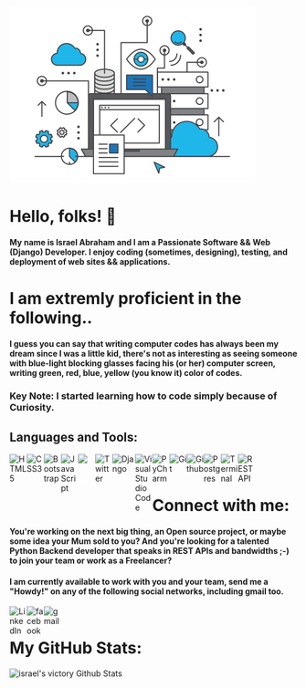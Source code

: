 <!-- !['Backend'](./demo/backend.gif) -->
<img alt="Backend" src="demo/eco.gif"/>

# <b>Hello, folks! 👋</b>

#### My name is Israel Abraham and I am a Passionate Software && Web (Django) Developer. I enjoy coding (sometimes, designing), testing, and deployment of web sites && applications.

# <b>I am extremly proficient in the following.. </b>

#### I guess you can say that writing computer codes has always been my dream since I was a little kid, there's not as interesting as seeing someone with blue-light blocking glasses facing his (or her) computer screen, writing green, red, blue, yellow (you know it) color of codes.

### <b> Key Note: </b> I started learning how to code simply because of Curiosity.

## <b> Languages and Tools: </b>

<img align="left" alt="HTML5" width="30px" src="https://img.icons8.com/color/48/000000/html-5.png"/>

<img align="left" alt="CSS3" width="30px" src="https://img.icons8.com/color/48/000000/css3.png"/>

<img align="left" alt="Bootstrap" width="30px" src="https://img.icons8.com/color/48/000000/bootstrap.png"/>

<img align="left" alt="JavaScript" width="30px" src="https://img.icons8.com/color/48/000000/javascript.png"/>

<img align="left" alt="JQuery" style="color: #fff;" width="30px" src="https://img.icons8.com/ios/50/000000/jquery.png"/>

<img align="left" alt="Twitter" width="30px" src="https://img.icons8.com/color/48/000000/python.png"/>

<img align="left" alt="Django" width="40px" src="https://img.icons8.com/color/48/000000/django.png"/>

<img align="left" alt="Visual Studio Code" width="30px" src="https://img.icons8.com/fluent/48/000000/visual-studio-code-2019.png"/>

<img align="left" alt="PyCharm" width="30px" src="https://img.icons8.com/color/48/000000/pycharm.png"/>

<img align="left" alt="Git" width="30px" src="https://img.icons8.com/color/48/000000/git.png"/>

<img align="left" alt="Github" width="30px" src="https://img.icons8.com/color/48/000000/github.png"/>

<img align="left" alt="Postgres" width="30px" src="https://img.icons8.com/color/48/000000/postgreesql.png"/>

<img align="left" alt="Terminal" width="30px" src="https://img.icons8.com/color/26/000000/console.png"/>

<img align="left" alt="REST API" width="30px" src="https://img.icons8.com/material-outlined/24/000000/api-settings.png"/>

<br /><br />

# <b> Connect with me: </b>

#### You're working on the next big thing, an Open source project, or maybe some idea your Mum sold to you? And you're looking for a talented Python Backend developer that speaks in REST APIs and bandwidths ;-) to join your team or work as a Freelancer?

#### I am currently available to work with you and your team, send me a "Howdy!" on any of the following social networks, including gmail too.

[<img align="left" alt="LinkedIn" width="30px" src="https://img.icons8.com/color/48/000000/linkedin.png"/>](https://linkedin.com/in/digitalstade)

[<img align="left" alt="facebook" width="30px" src="https://img.icons8.com/color/48/000000/twitter.png"/>](https://twitter.com/israelabraham_)

[<img align="left" alt="gmail" width="30px" src="https://img.icons8.com/color/48/000000/gmail.png"/>](mailto:israelvictory87@gmail.com)

<br>

# <b>My GitHub Stats:</b>

<img align="float: left;" alt="israel's victory Github Stats" src="https://github-readme-stats.vercel.app/api?username=israelvictory&show_icons=true&hide_border=true"/>
